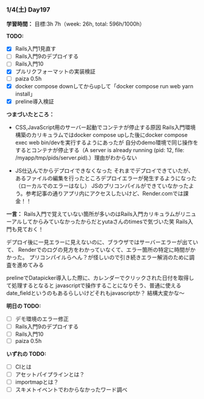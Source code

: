 ### 1/4(土) Day197

**学習時間：**
目標:3h
7h（week: 26h, total: 596h/1000h）

**TODO:**

- [x] Rails入門1見直す
- [ ] Rails入門9のデプロイする
- [ ] Rails入門10
- [x] プルリクフォーマットの実装検証
- [ ] paiza 0.5h
- [x] docker compose downしてからupして「docker compose run web yarn install」
- [x] preline導入検証

**つまづいたところ：**
- CSS,JavaScript用のサーバー起動でコンテナが停止する原因
  Rails入門環境構築のカリキュラムではdocker compose upした後にdocker compose exec web bin/devを実行するようにあったが
  自分のdemo環境で同じ操作をするとコンテナが停止する（A server is already running (pid: 12, file: /myapp/tmp/pids/server.pid).）理由がわからない

- JS仕込んでからデプロイできなくなった
  それまでデプロイできていたが、あるファイルの編集を行ったところデプロイエラーが発生するようになった（ローカルでのエラーはなし）
  JSのプリコンパイルができていなかったよう。参考記事の通りアプリ内にアクセスしたいけど、Render.comでは課金！！

**一言：**
Rails入門で覚えていない箇所が多いのはRails入門カリキュラムがリニューアルしてからみていなかったからだとyutaさんのtimesで気づいた笑
Rails入門も見ておく！

デプロイ後に一見エラーに見えないのに、ブラウザではサーバーエラーが出ていて、
Renderでのログの見方をわかっていなくて、エラー箇所の特定に時間がかかった。
プリコンパイルらへん？が怪しいので引き続きエラー解消のために調査を進めてみる

prelineでDatapicker導入した際に、カレンダーでクリックされた日付を取得して処理するとなると
javascriptで操作することになりそう、普通に使えるdate_fieldというのもあるらしいけどそれもjavascriptか？
結構大変かな〜


**明日の TODO:**

- [ ] デモ環境のエラー修正
- [ ] Rails入門9のデプロイする
- [ ] Rails入門10
- [ ] paiza 0.5h

**いずれの TODO:**
- [ ] CIとは
- [ ] アセットパイプラインとは？
- [ ] importmapとは？
- [ ] スキメトイベントでわからなかったワード調べ

